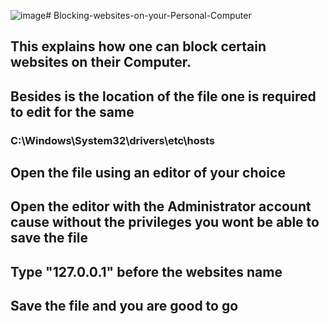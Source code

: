 ![image](https://github.com/user-attachments/assets/4c2565d6-e6b3-4764-acdf-c78a2a23736c)# Blocking-websites-on-your-Personal-Computer
## This explains how one can block certain websites on their Computer.
## Besides is the location of the file one is required to edit for the same
### C:\Windows\System32\drivers\etc\hosts
## Open the file using an editor of your choice
## Open the editor with the Administrator account cause without the privileges you wont be able to save the file
## Type "127.0.0.1" before the websites name
## Save the file and you are good to go
